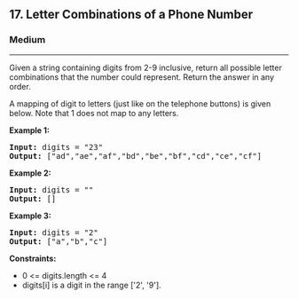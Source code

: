 <h2>17. Letter Combinations of a Phone Number</h2>
<h3>Medium</h3>
<hr>
<div>
<p>Given a string containing digits from 2-9 inclusive, return all possible letter combinations that the number could represent. Return the answer in any order.

A mapping of digit to letters (just like on the telephone buttons) is given below. Note that 1 does not map to any letters.</p>

<p><b>Example 1: </b></p>

<pre><strong>Input:</strong> digits = "23"
<strong>Output:</strong> ["ad","ae","af","bd","be","bf","cd","ce","cf"]
</pre>

<p><b>Example 2: </b></p>

<pre><strong>Input:</strong> digits = ""
<strong>Output:</strong> []
</pre>

<p><b>Example 3: </b></p>

<pre><strong>Input:</strong> digits = "2"
<strong>Output:</strong> ["a","b","c"]
</pre>

<p><b>Constraints:</b></p>
<ul> 
   <li>0 <= digits.length <= 4</li>
   <li>digits[i] is a digit in the range ['2', '9'].</li>
</ul>
</div>
